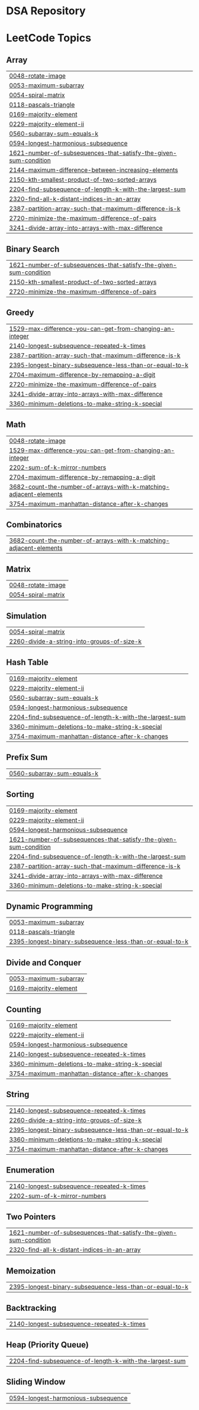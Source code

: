 ﻿# DSA Repository

<!---LeetCode Topics Start-->
# LeetCode Topics
## Array
|  |
| ------- |
| [0048-rotate-image](https://github.com/Ishikacasley14/DSA/tree/master/0048-rotate-image) |
| [0053-maximum-subarray](https://github.com/Ishikacasley14/DSA/tree/master/0053-maximum-subarray) |
| [0054-spiral-matrix](https://github.com/Ishikacasley14/DSA/tree/master/0054-spiral-matrix) |
| [0118-pascals-triangle](https://github.com/Ishikacasley14/DSA/tree/master/0118-pascals-triangle) |
| [0169-majority-element](https://github.com/Ishikacasley14/DSA/tree/master/0169-majority-element) |
| [0229-majority-element-ii](https://github.com/Ishikacasley14/DSA/tree/master/0229-majority-element-ii) |
| [0560-subarray-sum-equals-k](https://github.com/Ishikacasley14/DSA/tree/master/0560-subarray-sum-equals-k) |
| [0594-longest-harmonious-subsequence](https://github.com/Ishikacasley14/DSA/tree/master/0594-longest-harmonious-subsequence) |
| [1621-number-of-subsequences-that-satisfy-the-given-sum-condition](https://github.com/Ishikacasley14/DSA/tree/master/1621-number-of-subsequences-that-satisfy-the-given-sum-condition) |
| [2144-maximum-difference-between-increasing-elements](https://github.com/Ishikacasley14/DSA/tree/master/2144-maximum-difference-between-increasing-elements) |
| [2150-kth-smallest-product-of-two-sorted-arrays](https://github.com/Ishikacasley14/DSA/tree/master/2150-kth-smallest-product-of-two-sorted-arrays) |
| [2204-find-subsequence-of-length-k-with-the-largest-sum](https://github.com/Ishikacasley14/DSA/tree/master/2204-find-subsequence-of-length-k-with-the-largest-sum) |
| [2320-find-all-k-distant-indices-in-an-array](https://github.com/Ishikacasley14/DSA/tree/master/2320-find-all-k-distant-indices-in-an-array) |
| [2387-partition-array-such-that-maximum-difference-is-k](https://github.com/Ishikacasley14/DSA/tree/master/2387-partition-array-such-that-maximum-difference-is-k) |
| [2720-minimize-the-maximum-difference-of-pairs](https://github.com/Ishikacasley14/DSA/tree/master/2720-minimize-the-maximum-difference-of-pairs) |
| [3241-divide-array-into-arrays-with-max-difference](https://github.com/Ishikacasley14/DSA/tree/master/3241-divide-array-into-arrays-with-max-difference) |
## Binary Search
|  |
| ------- |
| [1621-number-of-subsequences-that-satisfy-the-given-sum-condition](https://github.com/Ishikacasley14/DSA/tree/master/1621-number-of-subsequences-that-satisfy-the-given-sum-condition) |
| [2150-kth-smallest-product-of-two-sorted-arrays](https://github.com/Ishikacasley14/DSA/tree/master/2150-kth-smallest-product-of-two-sorted-arrays) |
| [2720-minimize-the-maximum-difference-of-pairs](https://github.com/Ishikacasley14/DSA/tree/master/2720-minimize-the-maximum-difference-of-pairs) |
## Greedy
|  |
| ------- |
| [1529-max-difference-you-can-get-from-changing-an-integer](https://github.com/Ishikacasley14/DSA/tree/master/1529-max-difference-you-can-get-from-changing-an-integer) |
| [2140-longest-subsequence-repeated-k-times](https://github.com/Ishikacasley14/DSA/tree/master/2140-longest-subsequence-repeated-k-times) |
| [2387-partition-array-such-that-maximum-difference-is-k](https://github.com/Ishikacasley14/DSA/tree/master/2387-partition-array-such-that-maximum-difference-is-k) |
| [2395-longest-binary-subsequence-less-than-or-equal-to-k](https://github.com/Ishikacasley14/DSA/tree/master/2395-longest-binary-subsequence-less-than-or-equal-to-k) |
| [2704-maximum-difference-by-remapping-a-digit](https://github.com/Ishikacasley14/DSA/tree/master/2704-maximum-difference-by-remapping-a-digit) |
| [2720-minimize-the-maximum-difference-of-pairs](https://github.com/Ishikacasley14/DSA/tree/master/2720-minimize-the-maximum-difference-of-pairs) |
| [3241-divide-array-into-arrays-with-max-difference](https://github.com/Ishikacasley14/DSA/tree/master/3241-divide-array-into-arrays-with-max-difference) |
| [3360-minimum-deletions-to-make-string-k-special](https://github.com/Ishikacasley14/DSA/tree/master/3360-minimum-deletions-to-make-string-k-special) |
## Math
|  |
| ------- |
| [0048-rotate-image](https://github.com/Ishikacasley14/DSA/tree/master/0048-rotate-image) |
| [1529-max-difference-you-can-get-from-changing-an-integer](https://github.com/Ishikacasley14/DSA/tree/master/1529-max-difference-you-can-get-from-changing-an-integer) |
| [2202-sum-of-k-mirror-numbers](https://github.com/Ishikacasley14/DSA/tree/master/2202-sum-of-k-mirror-numbers) |
| [2704-maximum-difference-by-remapping-a-digit](https://github.com/Ishikacasley14/DSA/tree/master/2704-maximum-difference-by-remapping-a-digit) |
| [3682-count-the-number-of-arrays-with-k-matching-adjacent-elements](https://github.com/Ishikacasley14/DSA/tree/master/3682-count-the-number-of-arrays-with-k-matching-adjacent-elements) |
| [3754-maximum-manhattan-distance-after-k-changes](https://github.com/Ishikacasley14/DSA/tree/master/3754-maximum-manhattan-distance-after-k-changes) |
## Combinatorics
|  |
| ------- |
| [3682-count-the-number-of-arrays-with-k-matching-adjacent-elements](https://github.com/Ishikacasley14/DSA/tree/master/3682-count-the-number-of-arrays-with-k-matching-adjacent-elements) |
## Matrix
|  |
| ------- |
| [0048-rotate-image](https://github.com/Ishikacasley14/DSA/tree/master/0048-rotate-image) |
| [0054-spiral-matrix](https://github.com/Ishikacasley14/DSA/tree/master/0054-spiral-matrix) |
## Simulation
|  |
| ------- |
| [0054-spiral-matrix](https://github.com/Ishikacasley14/DSA/tree/master/0054-spiral-matrix) |
| [2260-divide-a-string-into-groups-of-size-k](https://github.com/Ishikacasley14/DSA/tree/master/2260-divide-a-string-into-groups-of-size-k) |
## Hash Table
|  |
| ------- |
| [0169-majority-element](https://github.com/Ishikacasley14/DSA/tree/master/0169-majority-element) |
| [0229-majority-element-ii](https://github.com/Ishikacasley14/DSA/tree/master/0229-majority-element-ii) |
| [0560-subarray-sum-equals-k](https://github.com/Ishikacasley14/DSA/tree/master/0560-subarray-sum-equals-k) |
| [0594-longest-harmonious-subsequence](https://github.com/Ishikacasley14/DSA/tree/master/0594-longest-harmonious-subsequence) |
| [2204-find-subsequence-of-length-k-with-the-largest-sum](https://github.com/Ishikacasley14/DSA/tree/master/2204-find-subsequence-of-length-k-with-the-largest-sum) |
| [3360-minimum-deletions-to-make-string-k-special](https://github.com/Ishikacasley14/DSA/tree/master/3360-minimum-deletions-to-make-string-k-special) |
| [3754-maximum-manhattan-distance-after-k-changes](https://github.com/Ishikacasley14/DSA/tree/master/3754-maximum-manhattan-distance-after-k-changes) |
## Prefix Sum
|  |
| ------- |
| [0560-subarray-sum-equals-k](https://github.com/Ishikacasley14/DSA/tree/master/0560-subarray-sum-equals-k) |
## Sorting
|  |
| ------- |
| [0169-majority-element](https://github.com/Ishikacasley14/DSA/tree/master/0169-majority-element) |
| [0229-majority-element-ii](https://github.com/Ishikacasley14/DSA/tree/master/0229-majority-element-ii) |
| [0594-longest-harmonious-subsequence](https://github.com/Ishikacasley14/DSA/tree/master/0594-longest-harmonious-subsequence) |
| [1621-number-of-subsequences-that-satisfy-the-given-sum-condition](https://github.com/Ishikacasley14/DSA/tree/master/1621-number-of-subsequences-that-satisfy-the-given-sum-condition) |
| [2204-find-subsequence-of-length-k-with-the-largest-sum](https://github.com/Ishikacasley14/DSA/tree/master/2204-find-subsequence-of-length-k-with-the-largest-sum) |
| [2387-partition-array-such-that-maximum-difference-is-k](https://github.com/Ishikacasley14/DSA/tree/master/2387-partition-array-such-that-maximum-difference-is-k) |
| [3241-divide-array-into-arrays-with-max-difference](https://github.com/Ishikacasley14/DSA/tree/master/3241-divide-array-into-arrays-with-max-difference) |
| [3360-minimum-deletions-to-make-string-k-special](https://github.com/Ishikacasley14/DSA/tree/master/3360-minimum-deletions-to-make-string-k-special) |
## Dynamic Programming
|  |
| ------- |
| [0053-maximum-subarray](https://github.com/Ishikacasley14/DSA/tree/master/0053-maximum-subarray) |
| [0118-pascals-triangle](https://github.com/Ishikacasley14/DSA/tree/master/0118-pascals-triangle) |
| [2395-longest-binary-subsequence-less-than-or-equal-to-k](https://github.com/Ishikacasley14/DSA/tree/master/2395-longest-binary-subsequence-less-than-or-equal-to-k) |
## Divide and Conquer
|  |
| ------- |
| [0053-maximum-subarray](https://github.com/Ishikacasley14/DSA/tree/master/0053-maximum-subarray) |
| [0169-majority-element](https://github.com/Ishikacasley14/DSA/tree/master/0169-majority-element) |
## Counting
|  |
| ------- |
| [0169-majority-element](https://github.com/Ishikacasley14/DSA/tree/master/0169-majority-element) |
| [0229-majority-element-ii](https://github.com/Ishikacasley14/DSA/tree/master/0229-majority-element-ii) |
| [0594-longest-harmonious-subsequence](https://github.com/Ishikacasley14/DSA/tree/master/0594-longest-harmonious-subsequence) |
| [2140-longest-subsequence-repeated-k-times](https://github.com/Ishikacasley14/DSA/tree/master/2140-longest-subsequence-repeated-k-times) |
| [3360-minimum-deletions-to-make-string-k-special](https://github.com/Ishikacasley14/DSA/tree/master/3360-minimum-deletions-to-make-string-k-special) |
| [3754-maximum-manhattan-distance-after-k-changes](https://github.com/Ishikacasley14/DSA/tree/master/3754-maximum-manhattan-distance-after-k-changes) |
## String
|  |
| ------- |
| [2140-longest-subsequence-repeated-k-times](https://github.com/Ishikacasley14/DSA/tree/master/2140-longest-subsequence-repeated-k-times) |
| [2260-divide-a-string-into-groups-of-size-k](https://github.com/Ishikacasley14/DSA/tree/master/2260-divide-a-string-into-groups-of-size-k) |
| [2395-longest-binary-subsequence-less-than-or-equal-to-k](https://github.com/Ishikacasley14/DSA/tree/master/2395-longest-binary-subsequence-less-than-or-equal-to-k) |
| [3360-minimum-deletions-to-make-string-k-special](https://github.com/Ishikacasley14/DSA/tree/master/3360-minimum-deletions-to-make-string-k-special) |
| [3754-maximum-manhattan-distance-after-k-changes](https://github.com/Ishikacasley14/DSA/tree/master/3754-maximum-manhattan-distance-after-k-changes) |
## Enumeration
|  |
| ------- |
| [2140-longest-subsequence-repeated-k-times](https://github.com/Ishikacasley14/DSA/tree/master/2140-longest-subsequence-repeated-k-times) |
| [2202-sum-of-k-mirror-numbers](https://github.com/Ishikacasley14/DSA/tree/master/2202-sum-of-k-mirror-numbers) |
## Two Pointers
|  |
| ------- |
| [1621-number-of-subsequences-that-satisfy-the-given-sum-condition](https://github.com/Ishikacasley14/DSA/tree/master/1621-number-of-subsequences-that-satisfy-the-given-sum-condition) |
| [2320-find-all-k-distant-indices-in-an-array](https://github.com/Ishikacasley14/DSA/tree/master/2320-find-all-k-distant-indices-in-an-array) |
## Memoization
|  |
| ------- |
| [2395-longest-binary-subsequence-less-than-or-equal-to-k](https://github.com/Ishikacasley14/DSA/tree/master/2395-longest-binary-subsequence-less-than-or-equal-to-k) |
## Backtracking
|  |
| ------- |
| [2140-longest-subsequence-repeated-k-times](https://github.com/Ishikacasley14/DSA/tree/master/2140-longest-subsequence-repeated-k-times) |
## Heap (Priority Queue)
|  |
| ------- |
| [2204-find-subsequence-of-length-k-with-the-largest-sum](https://github.com/Ishikacasley14/DSA/tree/master/2204-find-subsequence-of-length-k-with-the-largest-sum) |
## Sliding Window
|  |
| ------- |
| [0594-longest-harmonious-subsequence](https://github.com/Ishikacasley14/DSA/tree/master/0594-longest-harmonious-subsequence) |
<!---LeetCode Topics End-->
